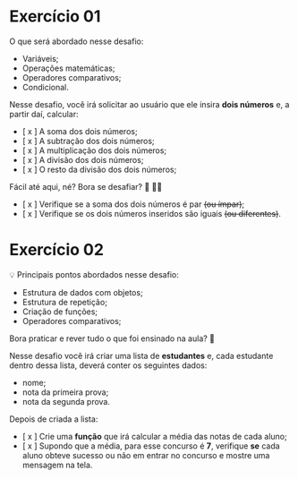 # Exercício 01

O que será abordado nesse desafio:

- Variáveis;
- Operações matemáticas;
- Operadores comparativos;
- Condicional.

Nesse desafio, você irá solicitar ao usuário que ele insira **dois números** e, a partir daí, calcular:

- [ x ]  A soma dos dois números;
- [ x ]  A subtração dos dois números;
- [ x ]  A multiplicação dos dois números;
- [ x ]  A divisão dos dois números;
- [ x ]  O resto da divisão dos dois números;

Fácil até aqui, né? Bora se desafiar? 👀 🧑‍🚀

- [ x ]  Verifique se a soma dos dois números é par ~~(ou ímpar)~~;
- [ x ]  Verifique se os dois números inseridos são iguais ~~(ou diferentes)~~.

# Exercício 02

💡 Principais pontos abordados nesse desafio:

- Estrutura de dados com objetos;
- Estrutura de repetição;
- Criação de funções;
- Operadores comparativos;

Bora praticar e rever tudo o que foi ensinado na aula? **💜**

Nesse desafio você irá criar uma lista de **estudantes** e, cada estudante dentro dessa lista, deverá conter os seguintes dados:

- nome;
- nota da primeira prova;
- nota da segunda prova.

Depois de criada a lista:

- [ x ]  Crie uma **função** que irá calcular a média das notas de cada aluno;
- [ x ]  Supondo que a média, para esse concurso é **7**, verifique **se** cada aluno obteve sucesso ou não em entrar no concurso e mostre uma mensagem na tela.
